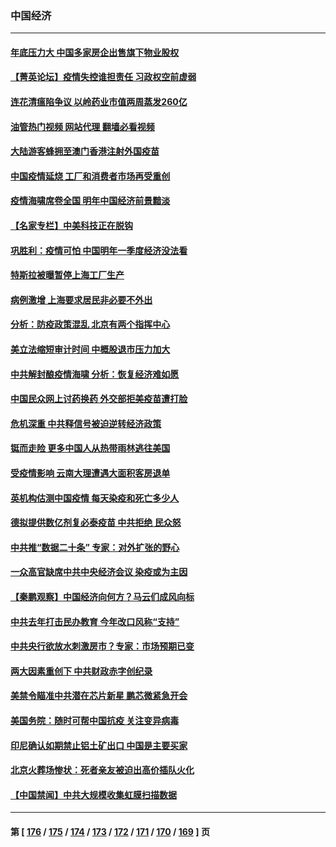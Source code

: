 ### 中国经济
---
#### [年底压力大 中国多家房企出售旗下物业股权](../../pages/ncid283/n13892216.md?12272045) 
#### [【菁英论坛】疫情失控谁担责任 习政权空前虚弱](../../pages/ncid283/n13892293.md?12272045) 
#### [连花清瘟陷争议 以岭药业市值两周蒸发260亿](../../pages/ncid283/n13892219.md?12272045) 
#### [油管热门视频 网站代理 翻墙必看视频](http://138.2.39.72:81/youtube.html?epic-marker?12272045)
#### [大陆游客蜂拥至澳门香港注射外国疫苗](../../pages/ncid283/n13892276.md?12272045) 
#### [中国疫情延烧 工厂和消费者市场再受重创](../../pages/ncid283/n13892223.md?12272045) 
#### [疫情海啸席卷全国 明年中国经济前景黯淡](../../pages/ncid283/n13891800.md?12272045) 
#### [【名家专栏】中美科技正在脱钩](../../pages/ncid283/n13891658.md?12272045) 
#### [巩胜利：疫情可怕 中国明年一季度经济没法看](../../pages/ncid283/n13891127.md?12272045) 
#### [特斯拉被曝暂停上海工厂生产](../../pages/ncid283/n13891165.md?12272045) 
#### [病例激增 上海要求居民非必要不外出](../../pages/ncid283/n13891020.md?12272045) 
#### [分析：防疫政策混乱 北京有两个指挥中心](../../pages/ncid283/n13890791.md?12272045) 
#### [美立法缩短审计时间 中概股退市压力加大](../../pages/ncid283/n13890825.md?12272045) 
#### [中共解封酿疫情海啸 分析：恢复经济难如愿](../../pages/ncid283/n13890684.md?12272045) 
#### [中国民众网上讨药换药 外交部拒美疫苗遭打脸](../../pages/ncid283/n13890551.md?12272045) 
#### [危机深重 中共释信号被迫逆转经济政策](../../pages/ncid283/n13890171.md?12272045) 
#### [铤而走险 更多中国人从热带雨林逃往美国](../../pages/ncid283/n13889947.md?12272045) 
#### [受疫情影响 云南大理遭遇大面积客房退单](../../pages/ncid283/n13889946.md?12272045) 
#### [英机构估测中国疫情 每天染疫和死亡多少人](../../pages/ncid283/n13889902.md?12272045) 
#### [德拟提供数亿剂复必泰疫苗 中共拒绝 民众怒](../../pages/ncid283/n13889761.md?12272045) 
#### [中共推“数据二十条” 专家：对外扩张的野心](../../pages/ncid283/n13889277.md?12272045) 
#### [一众高官缺席中共中央经济会议 染疫或为主因](../../pages/ncid283/n13889370.md?12272045) 
#### [【秦鹏观察】中国经济向何方？马云们成风向标](../../pages/ncid283/n13889263.md?12272045) 
#### [中共去年打击民办教育 今年改口风称“支持”](../../pages/ncid283/n13889138.md?12272045) 
#### [中共央行欲放水刺激房市？专家：市场预期已变](../../pages/ncid283/n13889175.md?12272045) 
#### [两大因素重创下 中共财政赤字创纪录](../../pages/ncid283/n13889241.md?12272045) 
#### [美禁令瞄准中共潜在芯片新星 鹏芯微紧急开会](../../pages/ncid283/n13889181.md?12272045) 
#### [美国务院：随时可帮中国抗疫 关注变异病毒](../../pages/ncid283/n13889183.md?12272045) 
#### [印尼确认如期禁止铝土矿出口 中国是主要买家](../../pages/ncid283/n13889072.md?12272045) 
#### [北京火葬场惨状：死者亲友被迫出高价插队火化](../../pages/ncid283/n13889069.md?12272045) 
#### [【中国禁闻】中共大规模收集虹膜扫描数据](../../pages/ncid283/n13888550.md?12272045) 

---
#### 第 [ [176](./176.md?12272045) / [175](./175.md?12272045) / [174](./174.md?12272045) / [173](./173.md?12272045) / [172](./172.md?12272045) / [171](./171.md?12272045) / [170](./170.md?12272045) / [169](./169.md?12272045) ] 页
